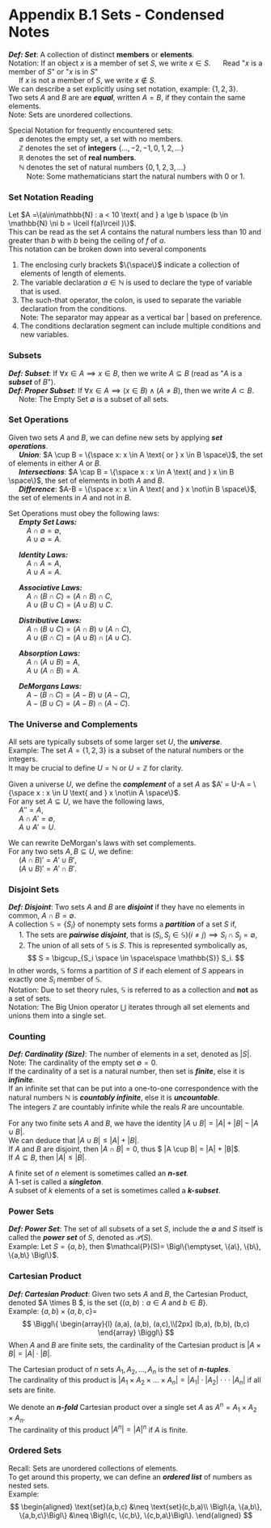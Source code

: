 # Appendix B.1 Sets - Condensed Notes
___Def: Set___: A collection of distinct __members__ or __elements__.  
Notation: If an object $x$ is a member of set $S$, we write $x \in S$. 
$\quad$ Read "$x$ is a member of $S$" or "$x$ is in $S$"  
$\quad$ If $x$ is not a member of $S$, we write $x\not\in S$.  
We can describe a set explicitly using set notation, example: $\{1,2,3\}$.  
Two sets $A$ and $B$ are are ___equal___, written $A=B$, if they contain the same elements.  
Note: Sets are unordered collections.  

Special Notation for frequently encountered sets:  
$\quad$ $\emptyset$ denotes the empty set, a set with no members.  
$\quad$ $\mathbb{Z}$ denotes the set of __integers__ $\{\dots, -2, -1, 0, 1, 2, \dots\}$  
$\quad$ $\mathbb{R}$ denotes the set of __real numbers__.  
$\quad$ $\mathbb{N}$ denotes the set of natural numbers $\{0, 1, 2, 3, \dots\}$  
$\qquad$ Note: Some mathematicians start the natural numbers with $0$ or $1$.

### Set Notation Reading
Let $A =\{a\in\mathbb{N} : a < 10 \text{ and } a \ge b \space (b \in \mathbb{N} \ni b = \lceil f(a)\rceil )\}$.  
This can be read as the set $A$ contains the natural numbers less than $10$ and greater than $b$ with $b$ being the ceiling of $f$ of $a$.  
This notation can be broken down into several components
1. The enclosing curly brackets $\{\space\}$ indicate a collection of elements of length of elements.
2. The variable declaration $a \in \mathbb{N}$ is used to declare the type of variable that is used.
3. The such-that operator, the colon, is used to separate the variable declaration from the conditions.  
    Note: The separator may appear as a vertical bar | based on preference.
4. The conditions declaration segment can include multiple conditions and new variables.


### Subsets
___Def: Subset___: If $\forall x \in A \implies x \in B$, then we write $A \subseteq B$ (read as "$A$ is a ___subset___ of $B$").  
___Def: Proper Subset___: If $\forall x \in A \implies (x \in B) \land (A \neq B)$, then we write $A \subset B$.  
$\quad$ Note: The Empty Set $\emptyset$ is a subset of all sets.

<div style="page-break-after: always"></div>

### Set Operations
Given two sets $A$ and $B$, we can define new sets by applying ___set operations___.  
$\quad$ ___Union___: $A \cup B = \{\space x: x \in A \text{ or } x \in B \space\}$, the set of elements in either $A$ or $B$.  
$\quad$ ___Intersections___: $A \cap B = \{\space x : x \in A \text{ and } x \in B \space\}$, the set of elements in both $A$ and $B$.  
$\quad$ ___Difference___: $A-B = \{\space x: x \in A \text{ and } x \not\in B \space\}$, the set of elements in $A$ and not in $B$.

Set Operations must obey the following laws:  
$\quad$ ___Empty Set Laws:___  
$\qquad$ $A \cap \emptyset = \emptyset$,  
$\qquad$ $A \cup \emptyset = A$.  

$\quad$ ___Identity Laws:___  
$\qquad$ $A \cap A = A$,  
$\qquad$ $A \cup A = A$.  

$\quad$ ___Associative Laws:___  
$\qquad$ $A \cap (B \cap C) = (A \cap B) \cap C$,  
$\qquad$ $A \cup (B \cup C) = (A \cup B) \cup C$.  

$\quad$ ___Distributive Laws:___  
$\qquad$ $A \cap (B \cup C) = (A \cap B) \cup (A \cap C)$,  
$\qquad$ $A \cup (B \cap C) = (A \cup B) \cap (A \cup C)$.  

$\quad$ ___Absorption Laws:___  
$\qquad$ $A \cap (A \cup B) = A$,  
$\qquad$ $A \cup (A \cap B) = A$.  

$\quad$ ___DeMorgans Laws:___  
$\qquad$ $A - (B \cap C) = (A - B) \cup (A - C)$,  
$\qquad$ $A - (B \cup C) = (A - B) \cap (A - C)$.  


### The Universe and Complements
All sets are typically subsets of some larger set $U$, the ___universe___.  
Example: The set $A = \{1,2,3\}$ is a subset of the natural numbers or the integers.  
It may be crucial to define $U = \mathbb{N}$ or $U = \mathbb{Z}$ for clarity.  

Given a universe $U$, we define the ___complement___ of a set $A$ as $A' = U-A = \{\space x : x \in U \text{ and } x \not\in A \space\}$.  
For any set $A \subseteq U$, we have the following laws,  
$\quad$ $A'' = A$,  
$\quad$ $A \cap A' = \emptyset$,  
$\quad$ $A \cup A' = U$.  

We can rewrite DeMorgan's laws with set complements.  
For any two sets $A, B \subseteq U$, we define:  
$\quad$ $(A \cap B)' = A' \cup B'$,  
$\quad$ $(A \cup B)' = A' \cap B'$.

<div style="page-break-after: always"></div>

### Disjoint Sets
___Def: Disjoint___: Two sets $A$ and $B$ are ___disjoint___ if they have no elements in common, $A \cap B = \emptyset$.  
A collection $\mathbb{S} = \{S_i\}$ of nonempty sets forms a ___partition___ of a set $S$ if,  
$\quad$ 1. The sets are ___pairwise disjoint___, that is $(S_i, S_j \in \mathbb{S})(i\neq j) \implies S_i \cap S_j = \emptyset$,  
$\quad$ 2. The union of all sets of $\mathbb{S}$ is $S$. This is represented symbolically as, 
$$
S = \bigcup_{S_i \space \in \space\space \mathbb{S}} S_i.
$$
In other words, $\mathbb{S}$ forms a partition of $S$ if each element of $S$ appears in exactly one $S_i$ member of $\mathbb{S}$.  
Notation: Due to set theory rules, $\mathbb{S}$ is referred to as a collection and __not__ as a set of sets.  
Notation: The Big Union operator $\bigcup$ iterates through all set elements and unions them into a single set.  


### Counting
___Def: Cardinality (Size)___: The number of elements in a set, denoted as $|S|$.  
Note: The cardinality of the empty set $\emptyset = 0$.  
If the cardinality of a set is a natural number, then set is ___finite___, else it is ___infinite___.  
If an infinite set that can be put into a one-to-one correspondence with the natural numbers $\mathbb{N}$ is ___countably infinite___, else it is ___uncountable___.  
The integers $\mathbb{Z}$ are countably infinite while the reals $R$ are uncountable.

For any two finite sets $A$ and $B$, we have the identity $|A \cup B| = |A| + |B| - |A \cup B|$.  
We can deduce that $|A \cup B| \le |A| + |B|$.  
If $A$ and $B$ are disjoint, then $|A \cap B| = 0$, thus $ |A \cup B| = |A| + |B|$.  
If $A \subseteq B$, then $|A| \le |B|$.

A finite set of $n$ element is sometimes called an ___n-set___.  
A 1-set is called a ___singleton___.  
A subset of $k$ elements of a set is sometimes called a ___k-subset___.


### Power Sets
___Def: Power Set___: The set of all subsets of a set $S$, include the $\emptyset$ and $S$ itself is called the ___power set___ of $S$, denoted as $\mathcal{P}(S)$.  
Example: Let $S=\{a,b\}$, then $\mathcal{P}(S)= \Bigl\{\emptyset, \{a\}, \{b\}, \{a,b\} \Bigl\}$.


### Cartesian Product
___Def: Cartesian Product___: Given two sets $A$ and $B$, the Cartesian Product, denoted $A \times B $, is the set $\{(a,b): a \in A \text{ and } b \in B \}$.  
Example: $\{a,b\} \times \{a,b,c\} =$
$$
\Biggl\{
    \begin{array}{l}
        (a,a), (a,b), (a,c),\\[2px]
        (b,a), (b,b), (b,c)
    \end{array}
\Biggl\}
$$
When $A$ and $B$ are finite sets, the cardinality of the Cartesian product is $|A \times B| = |A| \cdot |B|$.  

The Cartesian product of $n$ sets $A_1, A_2, \dots, A_n$ is the set of ___n-tuples___.  
The cardinality of this product is $|A_1 \times A_2 \times \dots \times A_n| = |A_1| \cdot |A_2| \cdot\cdot\cdot |A_n|$ if all sets are finite.  

We denote an ___n-fold___ Cartesian product over a single set $A$ as $A^n = A_1 \times A_2 \times A_n$.  
The cardinality of this product $|A^n| = |A|^n$ if $A$ is finite.

<div style="page-break-after: always"></div>

### Ordered Sets
Recall: Sets are unordered collections of elements.  
To get around this property, we can define an ___ordered list___ of numbers as nested sets.  
Example:
$$
\begin{aligned}
\text{set}(a,b,c) &\neq \text{set}(c,b,a)\\
\Bigl\{a, \{a,b\}, \{a,b,c\}\Bigl\} &\neq \Bigl\{c, \{c,b\}, \{c,b,a\}\Bigl\}.
\end{aligned}
$$


